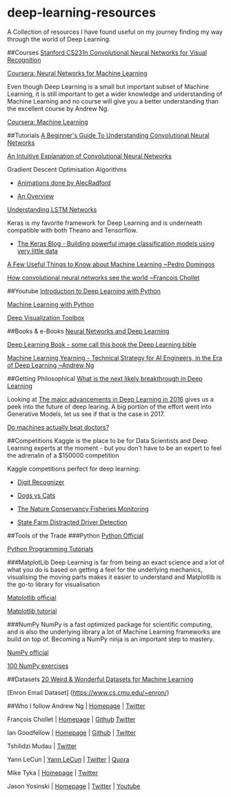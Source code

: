 # deep-learning-resources
A Collection of resources I have found useful on my journey finding my way through the world of Deep Learning.

##Courses
[Stanford CS231n Convolutional Neural Networks for Visual
Recognition](http://cs231n.github.io/)

[Coursera: Neural Networks for Machine Learning](https://www.coursera.org/learn/neural-networks)

Even though Deep Learning is a small but important subset of Machine Learning, it is still important to get a wider knowledge and understanding of Machine Learning and no course will give you a better understanding than the excellent course by Andrew Ng.

[Coursera: Machine Learning](https://www.coursera.org/learn/machine-learning)


##Tutorials
[A Beginner's Guide To Understanding Convolutional Neural
Networks](https://adeshpande3.github.io/adeshpande3.github.io/A-Beginner%27s-Guide-To-Understanding-Convolutional-Neural-Networks/)

[An Intuitive Explanation of Convolutional Neural Networks](https://ujjwalkarn.me/2016/08/11/intuitive-explanation-convnets/)

Gradient Descent Optimisation Algorithms

* [Animations done by AlecRadford](http://2.bp.blogspot.com/-q6l20Vs4P_w/VPmIC7sEhnI/AAAAAAAACC4/g3UOUX2r_yA/s1600/s25RsOr%2B-%2BImgur.gif)

* [An Overview](http://sebastianruder.com/optimizing-gradient-descent/)


[Understanding LSTM Networks](http://colah.github.io/posts/2015-08-Understanding-LSTMs/)

Keras is my favorite framework for Deep Learning and is underneath compatible with both Theano and Tensorflow.

* [The Keras Blog - Building powerful image classification models using very little
data](https://blog.keras.io/building-powerful-image-classification-models-using-very-little-data.html)

[A Few Useful Things to Know about Machine Learning ~Pedro Domingos](http://homes.cs.washington.edu/~pedrod/papers/cacm12.pdf)

[How convolutional neural networks see the world ~Francois Chollet](https://blog.keras.io/how-convolutional-neural-networks-see-the-world.html)

##Youtube
[Introduction to Deep Learning with Python](https://www.youtube.com/watch?v=S75EdAcXHKk)

[Machine Learning with Python](https://www.youtube.com/playlist?list=PLQVvvaa0QuDfKTOs3Keq_kaG2P55YRn5v)

[Deep Visualization Toolbox](https://www.youtube.com/watch?v=AgkfIQ4IGaM)

##Books & e-Books
[Neural Networks and Deep Learning](http://neuralnetworksanddeeplearning.com/)

[Deep Learning Book - some call this book the Deep Learning bible](https://github.com/HFTrader/DeepLearningBook)

[Machine Learning Yearning - Technical Strategy for AI Engineers, in the Era of Deep Learning ~Andrew Ng](https://gallery.mailchimp.com/dc3a7ef4d750c0abfc19202a3/files/Machine_Learning_Yearning_V0.5_01.pdf)


##Getting Philosophical
[What is the next likely breakthrough in Deep
Learning](https://www.quora.com/What-is-the-next-likely-breakthrough-in-Deep-Learning-1)

Looking at [The major advancements in Deep Learning in
2016](https://tryolabs.com/blog/2016/12/06/major-advancements-deep-learning-2016/) gives us a peek into the future of
deep learing. A big portion of the effort went into Generative Models, let us see if that is the case in 2017.

[Do machines actually beat doctors?](https://lukeoakdenrayner.wordpress.com/2016/11/27/do-computers-already-outperform-doctors/)



##Competitions
Kaggle is the place to be for Data Scientists and Deep Learning experts at the moment - but you don't have to be an
expert to feel the adrenalin of a $150000 competition

Kaggle competitions perfect for deep learning:

* [Digit Recognizer](https://www.kaggle.com/c/digit-recognizer)

* [Dogs vs Cats](https://www.kaggle.com/c/dogs-vs-cats-redux-kernels-edition)

* [The Nature Conservancy Fisheries Monitoring](https://www.kaggle.com/c/the-nature-conservancy-fisheries-monitoring)

* [State Farm Distracted Driver Detection](https://www.kaggle.com/c/state-farm-distracted-driver-detection)

##Tools of the Trade
###Python
[Python Official](https://www.python.org/)

[Python Programming Tutorials](https://pythonprogramming.net/)

###MatplotLib
Deep Learning is far from being an exact science and a lot of what you do is based on getting a feel for the underlying mechanics, visualising the moving parts makes it easier to understand and Matplotlib is the go-to library for visualisation

[Matplotlib official](http://matplotlib.org)

[Matplotlib tutorial](https://www.labri.fr/perso/nrougier/teaching/matplotlib/)

###NumPy
NumPy is a fast optimized package for scientific computing, and is also the underlying library a lot of Machine Learning frameworks are build on top of. Becoming a NumPy ninja is an important step to mastery.

[NumPy official](http://www.numpy.org)

[100 NumPy exercises](https://github.com/rougier/numpy-100/blob/master/100%20Numpy%20exercises.md)


##Datasets
[20 Weird & Wonderful Datasets for Machine
Learning](https://medium.com/@olivercameron/20-weird-wonderful-datasets-for-machine-learning-c70fc89b73d5#.j77u7v3a6)

[Enron Email Dataset] (https://www.cs.cmu.edu/~enron/)


##Who I follow
Andrew Ng | [Homepage](http://www.andrewng.org/) |  [Twitter](https://twitter.com/AndrewYNg)

François Chollet | [Homepage](https://keras.io/) |  [Github](https://github.com/fchollet)     [Twitter](https://twitter.com/fchollet) 

Ian Goodfellow | [Homepage](http://www.iangoodfellow.com) |  [Github](https://github.com/goodfeli) | 
[Twitter](https://twitter.com/goodfellow_ian)

Tshilidzi Mudau | [Twitter](https://twitter.com/thetshilidzi)

Yann LeCun |  [Yann LeCun](http://yann.lecun.com/) |  [Twitter](https://twitter.com/ylecun) | 
[Quora](https://www.quora.com/profile/Yann-LeCun) 

Mike Tyka | [Homepage](http://www.miketyka.com/) | [Twitter](https://twitter.com/mtyka)

Jason Yosinski | [Homepage](http://yosinski.com/) | [Twitter](https://twitter.com/jasonyo) | [Youtube](https://www.youtube.com/channel/UCr5GeO1mNHuBiqg0CgPAHdQ)
